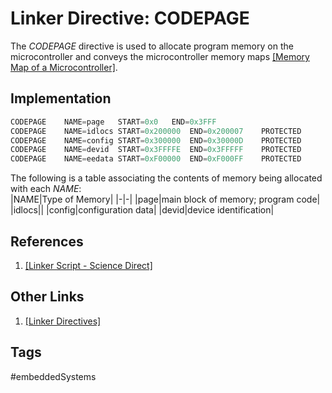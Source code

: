 # Linker Directive: CODEPAGE

The *CODEPAGE* directive is used to allocate program memory on the microcontroller and conveys the microcontroller memory maps [\[Memory Map of a Microcontroller\]](../202202101936).  

## Implementation
```c
CODEPAGE	NAME=page	START=0x0	END=0x3FFF	
CODEPAGE	NAME=idlocs	START=0x200000	END=0x200007	PROTECTED	
CODEPAGE	NAME=config	START=0x300000	END=0x30000D	PROTECTED	
CODEPAGE	NAME=devid	START=0x3FFFFE	END=0x3FFFFF	PROTECTED	
CODEPAGE	NAME=eedata	START=0xF00000	END=0xF000FF	PROTECTED	
```

The following is a table associating the contents of memory being allocated with each *NAME*:  
|NAME|Type of Memory|
|-|-|
|page|main block of memory; program code|
|idlocs||
|config|configuration data|
|devid|device identification|

## References
1. [\[Linker Script - Science Direct\]](https://www.sciencedirect.com/topics/engineering/linker-script)  

## Other Links
1. [\[Linker Directives\]](../202202120014)  
## Tags
#embeddedSystems
